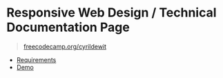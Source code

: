 # Responsive Web Design / Technical Documentation Page

> [freecodecamp.org/cyrildewit](https://www.freecodecamp.org/cyrildewit)

* [Requirements](https://learn.freecodecamp.org/responsive-web-design/responsive-web-design-projects/build-a-technical-documentation-page)
* [Demo](https://codepen.io/cyrildewit/pen/gOapKvb)
